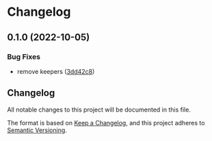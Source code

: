 # Changelog

## 0.1.0 (2022-10-05)


### Bug Fixes

* remove keepers ([3dd42c8](https://github.com/GoogleCloudPlatform/terraform-google-media-cdn-vod/commit/3dd42c86af53bc731e619b2519bee5f5332a1d41))

## Changelog

All notable changes to this project will be documented in this file.

The format is based on
[Keep a Changelog](https://keepachangelog.com/en/1.0.0/),
and this project adheres to
[Semantic Versioning](https://semver.org/spec/v2.0.0.html).
